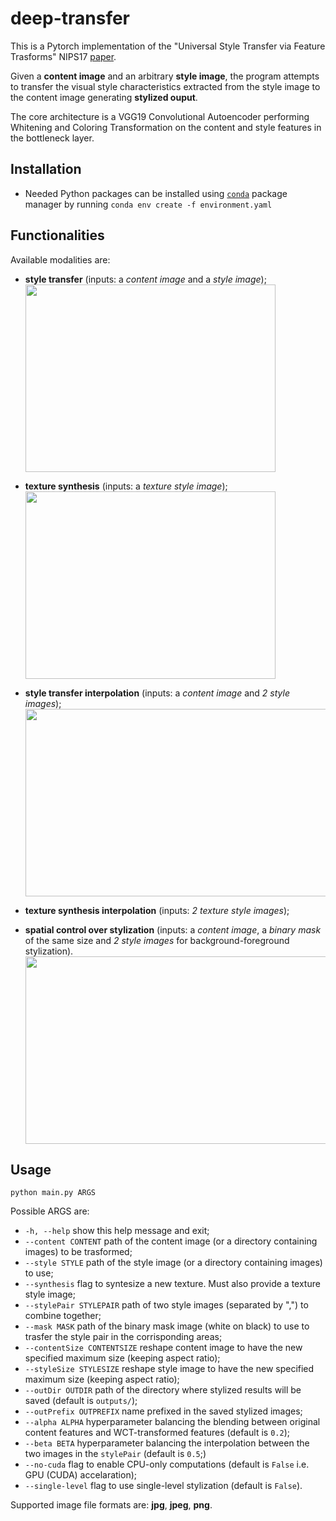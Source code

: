 # deep-transfer

This is a Pytorch implementation of the "Universal Style Transfer via Feature Trasforms" NIPS17 [paper](https://arxiv.org/abs/1705.08086).

Given a __content image__ and an arbitrary __style image__,
the program attempts to transfer the visual style characteristics extracted from the style image to the content image generating __stylized ouput__.  

The core architecture is a VGG19 Convolutional Autoencoder performing 
Whitening and Coloring Transformation on the content and style features
in the bottleneck layer.   

## Installation
+ Needed Python packages can be installed using [`conda`](https://www.anaconda.com/download/) package manager by running `conda env create -f environment.yaml`

## Functionalities
Available modalities are:
+ __style transfer__ (inputs: a _content image_ and a _style image_);
  <br><img src="outputs/pair-grid/grid-transfer.jpg" width="400" height="300" />
  
+ __texture synthesis__ (inputs: a _texture style image_);
  <br><img src="outputs/pairtex-grid/grid-synthesis.jpg" width="400" height="300" />

+ __style transfer interpolation__ (inputs: a _content image_ and _2 style images_);
  <br><img src="outputs/triplet-grid/grid-twostyles.jpg" width="600" height="300" />

+ __texture synthesis interpolation__ (inputs: _2 texture style images_);
  <br>

+ __spatial control over stylization__ (inputs: a _content image_, a _binary mask_ of the same size and _2 style images_ for background-foreground stylization).
  <br><img src="outputs/spatial-grid/grid-face_cubism-spatial.jpg" width="600" height="300" />

## Usage
`python main.py ARGS`

Possible ARGS are:
+  `-h, --help` show this help message and exit;
+  `--content CONTENT` path of the content image (or a directory containing images) to be trasformed;
+  `--style STYLE` path of the style image (or a directory containing images) to use;
+  `--synthesis` flag to syntesize a new texture. Must also provide a texture style image;
+  `--stylePair STYLEPAIR` path of two style images (separated by ",") to combine together;
+  `--mask MASK` path of the binary mask image (white on black) to use to trasfer the style pair in the corrisponding areas;
+  `--contentSize CONTENTSIZE` reshape content image to have the new specified maximum size (keeping aspect ratio);
+  `--styleSize STYLESIZE` reshape style image to have the new specified maximum size (keeping aspect ratio);
+  `--outDir OUTDIR` path of the directory where stylized results will be saved (default is `outputs/`);
+  `--outPrefix OUTPREFIX` name prefixed in the saved stylized images;
+  `--alpha ALPHA` hyperparameter balancing the blending between original content features and WCT-transformed features (default is `0.2`);
+  `--beta BETA` hyperparameter balancing the interpolation between the two images in the `stylePair` (default is `0.5`;)
+  `--no-cuda` flag to enable CPU-only computations (default is `False` i.e. GPU (CUDA) accelaration);
+  `--single-level` flag to use single-level stylization (default is `False`).

Supported image file formats are: __jpg__, __jpeg__, __png__.

